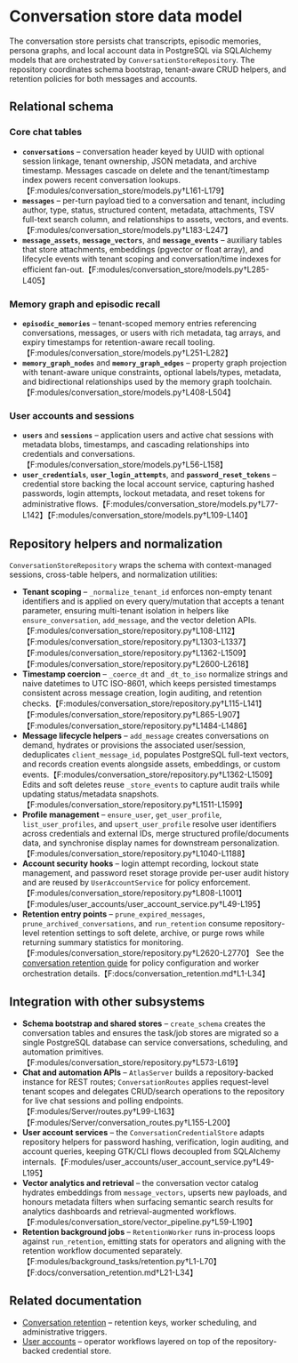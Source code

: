 # Conversation store data model

The conversation store persists chat transcripts, episodic memories, persona graphs, and local account data in PostgreSQL via SQLAlchemy models that are orchestrated by `ConversationStoreRepository`. The repository coordinates schema bootstrap, tenant-aware CRUD helpers, and retention policies for both messages and accounts.

## Relational schema

### Core chat tables
- **`conversations`** – conversation header keyed by UUID with optional session linkage, tenant ownership, JSON metadata, and archive timestamp. Messages cascade on delete and the tenant/timestamp index powers recent conversation lookups.【F:modules/conversation_store/models.py†L161-L179】
- **`messages`** – per-turn payload tied to a conversation and tenant, including author, type, status, structured content, metadata, attachments, TSV full-text search column, and relationships to assets, vectors, and events.【F:modules/conversation_store/models.py†L183-L247】
- **`message_assets`**, **`message_vectors`**, and **`message_events`** – auxiliary tables that store attachments, embeddings (pgvector or float array), and lifecycle events with tenant scoping and conversation/time indexes for efficient fan-out.【F:modules/conversation_store/models.py†L285-L405】

### Memory graph and episodic recall
- **`episodic_memories`** – tenant-scoped memory entries referencing conversations, messages, or users with rich metadata, tag arrays, and expiry timestamps for retention-aware recall tooling.【F:modules/conversation_store/models.py†L251-L282】
- **`memory_graph_nodes`** and **`memory_graph_edges`** – property graph projection with tenant-aware unique constraints, optional labels/types, metadata, and bidirectional relationships used by the memory graph toolchain.【F:modules/conversation_store/models.py†L408-L504】

### User accounts and sessions
- **`users`** and **`sessions`** – application users and active chat sessions with metadata blobs, timestamps, and cascading relationships into credentials and conversations.【F:modules/conversation_store/models.py†L56-L158】
- **`user_credentials`**, **`user_login_attempts`**, and **`password_reset_tokens`** – credential store backing the local account service, capturing hashed passwords, login attempts, lockout metadata, and reset tokens for administrative flows.【F:modules/conversation_store/models.py†L77-L142】【F:modules/conversation_store/models.py†L109-L140】

## Repository helpers and normalization

`ConversationStoreRepository` wraps the schema with context-managed sessions, cross-table helpers, and normalization utilities:

- **Tenant scoping** – `_normalize_tenant_id` enforces non-empty tenant identifiers and is applied on every query/mutation that accepts a tenant parameter, ensuring multi-tenant isolation in helpers like `ensure_conversation`, `add_message`, and the vector deletion APIs.【F:modules/conversation_store/repository.py†L108-L112】【F:modules/conversation_store/repository.py†L1303-L1337】【F:modules/conversation_store/repository.py†L1362-L1509】【F:modules/conversation_store/repository.py†L2600-L2618】
- **Timestamp coercion** – `_coerce_dt` and `_dt_to_iso` normalize strings and naive datetimes to UTC ISO-8601, which keeps persisted timestamps consistent across message creation, login auditing, and retention checks.【F:modules/conversation_store/repository.py†L115-L141】【F:modules/conversation_store/repository.py†L865-L907】【F:modules/conversation_store/repository.py†L1484-L1486】
- **Message lifecycle helpers** – `add_message` creates conversations on demand, hydrates or provisions the associated user/session, deduplicates `client_message_id`, populates PostgreSQL full-text vectors, and records creation events alongside assets, embeddings, or custom events.【F:modules/conversation_store/repository.py†L1362-L1509】 Edits and soft deletes reuse `_store_events` to capture audit trails while updating status/metadata snapshots.【F:modules/conversation_store/repository.py†L1511-L1599】
- **Profile management** – `ensure_user`, `get_user_profile`, `list_user_profiles`, and `upsert_user_profile` resolve user identifiers across credentials and external IDs, merge structured profile/documents data, and synchronise display names for downstream personalization.【F:modules/conversation_store/repository.py†L1040-L1188】
- **Account security hooks** – login attempt recording, lockout state management, and password reset storage provide per-user audit history and are reused by `UserAccountService` for policy enforcement.【F:modules/conversation_store/repository.py†L808-L1001】【F:modules/user_accounts/user_account_service.py†L49-L195】
- **Retention entry points** – `prune_expired_messages`, `prune_archived_conversations`, and `run_retention` consume repository-level retention settings to soft delete, archive, or purge rows while returning summary statistics for monitoring.【F:modules/conversation_store/repository.py†L2620-L2770】 See the [conversation retention guide](conversation_retention.md) for policy configuration and worker orchestration details.【F:docs/conversation_retention.md†L1-L34】

## Integration with other subsystems

- **Schema bootstrap and shared stores** – `create_schema` creates the conversation tables and ensures the task/job stores are migrated so a single PostgreSQL database can service conversations, scheduling, and automation primitives.【F:modules/conversation_store/repository.py†L573-L619】
- **Chat and automation APIs** – `AtlasServer` builds a repository-backed instance for REST routes; `ConversationRoutes` applies request-level tenant scopes and delegates CRUD/search operations to the repository for live chat sessions and polling endpoints.【F:modules/Server/routes.py†L99-L163】【F:modules/Server/conversation_routes.py†L155-L200】
- **User account services** – the `ConversationCredentialStore` adapts repository helpers for password hashing, verification, login auditing, and account queries, keeping GTK/CLI flows decoupled from SQLAlchemy internals.【F:modules/user_accounts/user_account_service.py†L49-L195】
- **Vector analytics and retrieval** – the conversation vector catalog hydrates embeddings from `message_vectors`, upserts new payloads, and honours metadata filters when surfacing semantic search results for analytics dashboards and retrieval-augmented workflows.【F:modules/conversation_store/vector_pipeline.py†L59-L190】
- **Retention background jobs** – `RetentionWorker` runs in-process loops against `run_retention`, emitting stats for operators and aligning with the retention workflow documented separately.【F:modules/background_tasks/retention.py†L1-L70】【F:docs/conversation_retention.md†L21-L34】

## Related documentation

- [Conversation retention](conversation_retention.md) – retention keys, worker scheduling, and administrative triggers.
- [User accounts](user-accounts.md) – operator workflows layered on top of the repository-backed credential store.


